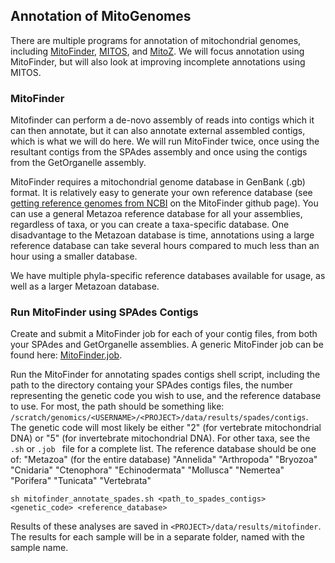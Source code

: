 ## Annotation of MitoGenomes
There are multiple programs for annotation of mitochondrial genomes, including [MitoFinder](https://github.com/RemiAllio/MitoFinder), [MITOS](https://gitlab.com/Bernt/MITOS), and [MitoZ](https://github.com/linzhi2013/MitoZ). We will focus annotation using MitoFinder, but will also look at improving incomplete annotations using MITOS.

### MitoFinder
Mitofinder can perform a de-novo assembly of reads into contigs which it can then annotate, but it can also annotate external assembled contigs, which is what we will do here. We will run MitoFinder twice, once using the resultant contigs from the SPAdes assembly and once using the contigs from the GetOrganelle assembly. 

MitoFinder requires a mitochondrial genome database in GenBank (.gb) format.  It is relatively easy to generate your own reference database (see [getting reference genomes from NCBI](https://github.com/RemiAllio/MitoFinder?tab=readme-ov-file#how-to-get-reference-mitochondrial-genomes-from-ncbi) on the MitoFinder github page). You can use a general Metazoa reference database for all your assemblies, regardless of taxa, or you can create a taxa-specific database. One disadvantage to the Metazoan database is time, annotations using a large reference database can take several hours compared to much less than an hour using a smaller database.  

We have multiple phyla-specific reference databases available for usage, as well as a larger Metazoan database.

### Run MitoFinder using SPAdes Contigs

Create and submit a MitoFinder job for each of your contig files, from both your SPAdes and GetOrganelle assemblies. A generic MitoFinder job can be found here: [MitoFinder.job](https://github.com/SmithsonianWorkshops/Genome_Skimming_Workshop_LAB_2024/blob/main/job_files/spades.job). 

Run the  MitoFinder for annotating spades contigs shell script, including the path to the directory containg your SPAdes contigs files, the number representing the genetic code you wish to use, and the reference database to use. For most, the path should be something like: `/scratch/genomics/<USERNAME>/<PROJECT>/data/results/spades/contigs`. The genetic code will most likely be either "2" (for vertebrate mitochondrial DNA) or "5" (for invertebrate mitochondrial DNA). For other taxa, see the `.sh` or `.job ` file for a complete list. 
The reference database should be one of: 
"Metazoa" (for the entire database)
"Annelida"
"Arthropoda"
"Bryozoa"
"Cnidaria"
"Ctenophora"
"Echinodermata"
"Mollusca"
"Nemertea"
"Porifera"
"Tunicata"
"Vertebrata"

```
sh mitofinder_annotate_spades.sh <path_to_spades_contigs> <genetic_code> <reference_database>
```
Results of these analyses are saved in `<PROJECT>/data/results/mitofinder`. The results for each sample will be in a separate folder, named with the sample name.